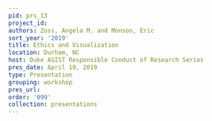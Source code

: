 ```yaml
---
pid: prs_13
project_id: 
authors: Zoss, Angela M. and Monson, Eric
sort_year: '2019'
title: Ethics and Visualization
location: Durham, NC
host: Duke ASIST Responsible Conduct of Research Series
pres_date: April 19, 2019
type: Presentation
grouping: workshop
pres_url: 
order: '099'
collection: presentations
---
```


